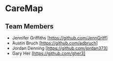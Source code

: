 # CareMap
## Team Members

* Jennifer Griffiths [https://github.com/JennGriff]
* Austin Bruch [https://github.com/adbruch]
* Jordan Denning [https://github.com/jordan373]
* Gary Her [https://github.com/gher3]
